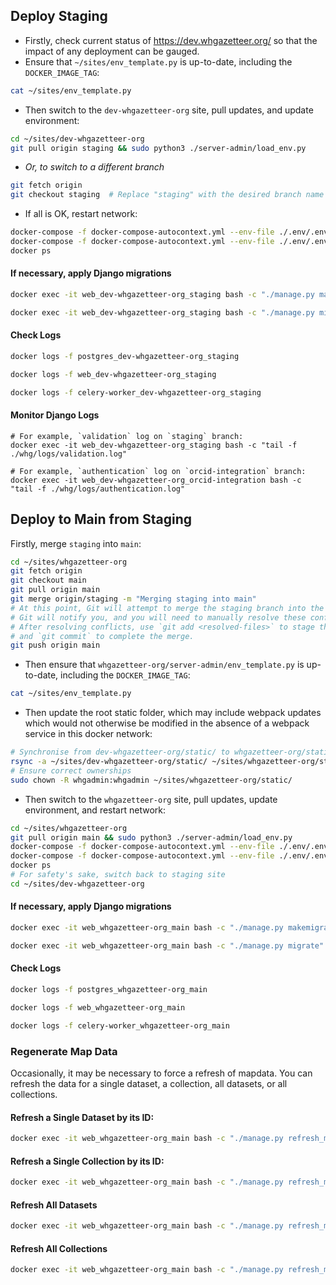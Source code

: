 ## Deploy Staging

- Firstly, check current status of https://dev.whgazetteer.org/ so that the impact of any deployment can be gauged.
- Ensure that `~/sites/env_template.py` is up-to-date, including the `DOCKER_IMAGE_TAG`:
```bash
cat ~/sites/env_template.py
```
- Then switch to the `dev-whgazetteer-org` site, pull updates, and update environment:
```bash
cd ~/sites/dev-whgazetteer-org
git pull origin staging && sudo python3 ./server-admin/load_env.py
```
- _Or, to switch to a different branch_
```bash
git fetch origin
git checkout staging  # Replace "staging" with the desired branch name
```
- If all is OK, restart network:
```bash
docker-compose -f docker-compose-autocontext.yml --env-file ./.env/.env down && \
docker-compose -f docker-compose-autocontext.yml --env-file ./.env/.env up -d && \
docker ps
```

#### If necessary, apply Django migrations
```bash
docker exec -it web_dev-whgazetteer-org_staging bash -c "./manage.py makemigrations"
```
```bash
docker exec -it web_dev-whgazetteer-org_staging bash -c "./manage.py migrate"
```

#### Check Logs
```bash
docker logs -f postgres_dev-whgazetteer-org_staging
```
```bash
docker logs -f web_dev-whgazetteer-org_staging
```
```bash
docker logs -f celery-worker_dev-whgazetteer-org_staging
```

#### Monitor Django Logs
```
# For example, `validation` log on `staging` branch:
docker exec -it web_dev-whgazetteer-org_staging bash -c "tail -f ./whg/logs/validation.log"

```

```
# For example, `authentication` log on `orcid-integration` branch:
docker exec -it web_dev-whgazetteer-org_orcid-integration bash -c "tail -f ./whg/logs/authentication.log"

```

## Deploy to Main from Staging

Firstly, merge `staging` into `main`:
```bash
cd ~/sites/whgazetteer-org
git fetch origin
git checkout main
git pull origin main
git merge origin/staging -m "Merging staging into main"
# At this point, Git will attempt to merge the staging branch into the main branch. If there are merge conflicts,
# Git will notify you, and you will need to manually resolve these conflicts.
# After resolving conflicts, use `git add <resolved-files>` to stage the resolved files,
# and `git commit` to complete the merge.
git push origin main
```

- Then ensure that `whgazetteer-org/server-admin/env_template.py` is up-to-date, including the `DOCKER_IMAGE_TAG`:
```bash
cat ~/sites/env_template.py
```

- Then update the root static folder, which may include webpack updates which would not otherwise be modified in the absence of a webpack service in this docker network:
```bash
# Synchronise from dev-whgazetteer-org/static/ to whgazetteer-org/static/, overwriting older files but deleting none
rsync -a ~/sites/dev-whgazetteer-org/static/ ~/sites/whgazetteer-org/static/
# Ensure correct ownerships
sudo chown -R whgadmin:whgadmin ~/sites/whgazetteer-org/static/
```

- Then switch to the `whgazetteer-org` site, pull updates, update environment, and restart network:
```bash
cd ~/sites/whgazetteer-org
git pull origin main && sudo python3 ./server-admin/load_env.py
docker-compose -f docker-compose-autocontext.yml --env-file ./.env/.env down && \
docker-compose -f docker-compose-autocontext.yml --env-file ./.env/.env up -d && \
docker ps
# For safety's sake, switch back to staging site
cd ~/sites/dev-whgazetteer-org
```

#### If necessary, apply Django migrations
```bash
docker exec -it web_whgazetteer-org_main bash -c "./manage.py makemigrations"
```
```bash
docker exec -it web_whgazetteer-org_main bash -c "./manage.py migrate"
```

#### Check Logs
```bash
docker logs -f postgres_whgazetteer-org_main
```
```bash
docker logs -f web_whgazetteer-org_main
```
```bash
docker logs -f celery-worker_whgazetteer-org_main
```

### Regenerate Map Data
Occasionally, it may be necessary to force a refresh of mapdata. You can refresh the data for a single dataset, a collection, all datasets, or all collections.

#### Refresh a Single Dataset by its ID:
```bash
docker exec -it web_whgazetteer-org_main bash -c "./manage.py refresh_mapdata_cache dataset <id>"
```
#### Refresh a Single Collection by its ID:
```bash
docker exec -it web_whgazetteer-org_main bash -c "./manage.py refresh_mapdata_cache collection <id>"
```
#### Refresh All Datasets
```bash
docker exec -it web_whgazetteer-org_main bash -c "./manage.py refresh_mapdata_cache dataset"
```
#### Refresh All Collections
```bash
docker exec -it web_whgazetteer-org_main bash -c "./manage.py refresh_mapdata_cache collection"
```
